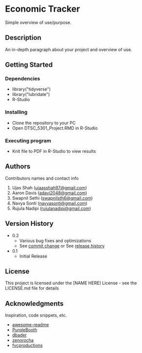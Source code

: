 # Economic Tracker

Simple overview of use/purpose.

## Description

An in-depth paragraph about your project and overview of use.

## Getting Started

### Dependencies

* library("tidyverse")
* library("lubridate")
* R-Studio

### Installing

* Clone the repository to your PC
* Open DTSC_5301_Project.RMD in R-Studio


### Executing program

* Knit file to PDF in R-Studio to view results

## Authors

Contributors names and contact info

1. Ujas Shah (ujaasshah97@gmail.com)
2. Aaron Davis (adavi2048@gmail.com)
3. Swapnil Sethi (swapnilsth6@gmail.com)
4. Navya Sonti (navyasonti@gmail.com)
5. Rujula Nadipi (rujulanadipi@gmail.com)

## Version History

* 0.2
    * Various bug fixes and optimizations
    * See [commit change]() or See [release history]()
* 0.1
    * Initial Release

## License

This project is licensed under the [NAME HERE] License - see the LICENSE.md file for details

## Acknowledgments

Inspiration, code snippets, etc.
* [awesome-readme](https://github.com/matiassingers/awesome-readme)
* [PurpleBooth](https://gist.github.com/PurpleBooth/109311bb0361f32d87a2)
* [dbader](https://github.com/dbader/readme-template)
* [zenorocha](https://gist.github.com/zenorocha/4526327)
* [fvcproductions](https://gist.github.com/fvcproductions/1bfc2d4aecb01a834b46)
